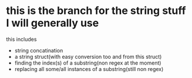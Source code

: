 # this is the branch for the string stuff I will generally use
this includes
* string concatination
* a string struct(with easy conversion too and from this struct)
* finding the index(s) of a substring(non regex at the moment)
* replacing all some/all instances of a substring(still non regex) 
